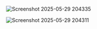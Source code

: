 
![Screenshot 2025-05-29 204335](https://github.com/user-attachments/assets/c1c0dee1-7194-41b6-bf57-59d668c691e3)






![Screenshot 2025-05-29 204311](https://github.com/user-attachments/assets/1d2caa91-5149-47eb-af07-3d3e71180047)
